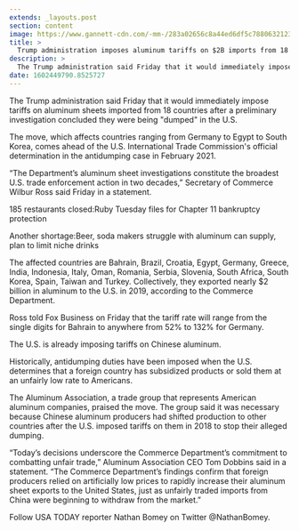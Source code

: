 ```yaml
--- 
extends: _layouts.post 
section: content 
image: https://www.gannett-cdn.com/-mm-/283a02656c8a44ed6df5c7880632123c3fad1c59/c=0-32-580-358/local/-/media/2018/07/26/USATODAY/usatsports/250-aluminum-robot_large.jpg?width=580&height=326&fit=crop&format=pjpg&auto=webp 
title: > 
  Trump administration imposes aluminum tariffs on $2B imports from 18 countries 
description: > 
  The Trump administration said Friday that it would immediately impose tariffs on aluminum sheets imported from 18 countries after a preliminary investigation concluded they were being "dumped" in the U.S.“The Department’s aluminum sheet investigations constitute the broadest U.S. trade enforcement action in two decades,” Secretary of Commerce Wilbur Ross said Friday in a statement.Collectively, they exported nearly $2 billion in aluminum to the U.S. in 2019, according to the Commerce Department.The Aluminum Association, a trade group that represents American aluminum companies, praised the move.“Today’s decisions underscore the Commerce Department’s commitment to combatting unfair trade,” Aluminum Association CEO Tom Dobbins said in a statement. 
date: 1602449790.8525727 
--- 
```

The Trump administration said Friday that it would immediately impose tariffs on aluminum sheets imported from 18 countries after a preliminary investigation concluded they were being "dumped" in the U.S.

The move, which affects countries ranging from Germany to Egypt to South Korea, comes ahead of the U.S. International Trade Commission's official determination in the antidumping case in February 2021.

“The Department’s aluminum sheet investigations constitute the broadest U.S. trade enforcement action in two decades,” Secretary of Commerce Wilbur Ross said Friday in a statement.

185 restaurants closed:Ruby Tuesday files for Chapter 11 bankruptcy protection

Another shortage:Beer, soda makers struggle with aluminum can supply, plan to limit niche drinks

The affected countries are Bahrain, Brazil, Croatia, Egypt, Germany, Greece, India, Indonesia, Italy, Oman, Romania, Serbia, Slovenia, South Africa, South Korea, Spain, Taiwan and Turkey. Collectively, they exported nearly $2 billion in aluminum to the U.S. in 2019, according to the Commerce Department.

Ross told Fox Business on Friday that the tariff rate will range from the single digits for Bahrain to anywhere from 52% to 132% for Germany.

The U.S. is already imposing tariffs on Chinese aluminum.

Historically, antidumping duties have been imposed when the U.S. determines that a foreign country has subsidized products or sold them at an unfairly low rate to Americans.

The Aluminum Association, a trade group that represents American aluminum companies, praised the move. The group said it was necessary because Chinese aluminum producers had shifted production to other countries after the U.S. imposed tariffs on them in 2018 to stop their alleged dumping.

“Today’s decisions underscore the Commerce Department’s commitment to combatting unfair trade,” Aluminum Association CEO Tom Dobbins said in a statement. “The Commerce Department’s findings confirm that foreign producers relied on artificially low prices to rapidly increase their aluminum sheet exports to the United States, just as unfairly traded imports from China were beginning to withdraw from the market.”

Follow USA TODAY reporter Nathan Bomey on Twitter @NathanBomey.